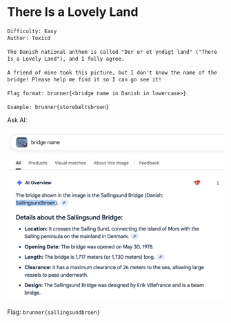 # There Is a Lovely Land

```
Difficulty: Easy
Author: Toxicd

The Danish national anthem is called "Der er et yndigt land" ("There Is a Lovely Land"), and I fully agree.

A friend of mine took this picture, but I don't know the name of the bridge! Please help me find it so I can go see it!

Flag format: brunner{<bridge name in Danish in lowercase>}

Example: brunner{storebæltsbroen}
```

Ask AI:

![](./there-is-a-lovely-land.png)

Flag: `brunner{sallingsundbroen}`

